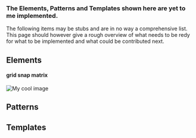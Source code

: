 ### The Elements, Patterns and Templates shown here are yet to me implemented.

The following items may be stubs and are in no way a comprehensive list. This page should however give a rough overview of what needs to be redy for what to be implemented and what could be contributed next.

## Elements

#### grid snap matrix

<img src="/img/Group 206.png"
     alt="My cool image"
     style="max-width: 100%; max-height: 25vh;" />

## Patterns

## Templates
